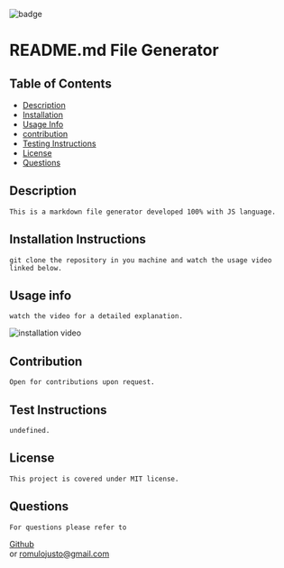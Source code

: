 ![badge](https://img.shields.io/static/v1?label=license&message=MIT&color=<green>)

# README.md File Generator


    
    

## Table of Contents
    
* [Description](#description)
* [Installation](#installation-instructions)
* [Usage Info](#usage-info)
* [contribution](#contribution)
* [Testing Instructions](#test-instructions)
* [License](#license)
* [Questions](#questions)
    

## Description
    This is a markdown file generator developed 100% with JS language.

## Installation Instructions
    git clone the repository in you machine and watch the usage video linked below.

## Usage info
    watch the video for a detailed explanation.
   ![installation video](https://drive.google.com/file/d/1XSAUsQiUQeZMURRqSqqfQ8Cu3-Qd8W85/view?usp=sharing)

## Contribution
    Open for contributions upon request.

## Test Instructions
    undefined.    

## License
    This project is covered under MIT license.

## Questions
    For questions please refer to 
   [Github](https://github.com/krooksoma)  
    or
    romulojusto@gmail.com
    
